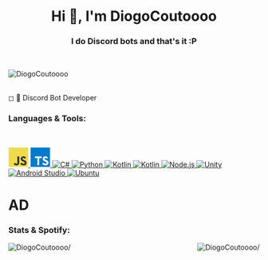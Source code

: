 <h1 align="center">Hi 👋, I'm DiogoCoutoooo</h1>
<h3 align="center">I do Discord bots and that's it :P</h3>

</br>
<p align="left"> <img src="https://komarev.com/ghpvc/?username=DiogoCoutoooo&label=Profile%20views&color=0e75b6&style=flat" alt="DiogoCoutoooo" /> </p>
</br>
◻ 🤖 Discord Bot Developer
</br>

<h3 align="left">Languages & Tools:</h3>
</br>
<p align="left">
<a href="https://www.javascript.com/" target="_blank"> <img src="https://raw.githubusercontent.com/devicons/devicon/master/icons/javascript/javascript-original.svg" alt="Javascript" width="40" height="40"/> </a>
<a href="https://www.typescriptlang.org/" target="_blank"> <img src="https://raw.githubusercontent.com/devicons/devicon/master/icons/typescript/typescript-original.svg" alt="Typescript" width="40" height="40"/> </a>
<a href="https://docs.microsoft.com/en-us/dotnet/csharp/" target="_blank"> <img src="https://static.cdnlogo.com/logos/c/27/c.svg" alt="C#" width="40" height="40"/> </a>
<a href="https://www.python.org/" target="_blank"> <img src="https://upload.wikimedia.org/wikipedia/commons/thumb/c/c3/Python-logo-notext.svg/1200px-Python-logo-notext.svg.png" alt="Python" width="40" height="40"/> </a>
<a href="https://kotlinlang.org/" target="_blank"> <img src="https://upload.wikimedia.org/wikipedia/commons/7/74/Kotlin_Icon.png" alt="Kotlin" width="40" height="40"/> </a>
<a href="https://www.java.com/" target="_blank"> <img src="https://cdn-icons-png.flaticon.com/512/5968/5968282.png" alt="Kotlin" width="40" height="40"/> </a>
<a href="https://nodejs.org/" target="_blank"> <img src="https://miro.medium.com/max/400/1*tfZa4vsI6UusJYt_fzvGnQ.png" alt="Node.js" width="40" height="40"/> </a>
<a href="https://unity.com/" target="_blank"> <img src="https://preview.redd.it/tu3gt6ysfxq71.png?auto=webp&s=10ab55d9dc09e7ed6ea59bd5916800a5272d5969" alt="Unity" width="40" height="40"/> </a>
<a href="https://developer.android.com/studio" target="-blank"> <img src="https://upload.wikimedia.org/wikipedia/commons/thumb/9/95/Android_Studio_Icon_3.6.svg/1900px-Android_Studio_Icon_3.6.svg.png" alt="Android Studio" width="40" height="40"/> </a>
<a href="https://ubuntu.com/" target="_blank"> <img src="https://upload.wikimedia.org/wikipedia/commons/thumb/a/ab/Logo-ubuntu_cof-orange-hex.svg/1200px-Logo-ubuntu_cof-orange-hex.svg.png" alt="Ubuntu" width="40" height="40"/> </a>

# AD

<div style="clear: both">
<h3 align="left" display="inline">Stats & Spotify:</h3>
</div>
<img align="left" height="150em" src="https://github-readme-stats-coutoooo.vercel.app/api/top-langs/?username=DiogoCoutoooo&show_icons=true&layout=compact&hide_border=true&langs_count=7&theme=github_dark&bg_color=#101414" alt= DiogoCoutoooo/>
<img align="right" height="150em" src="https://spotify-github-profile.vercel.app/api/view?uid=31mzkj2n3ye3xfohwifhzdso7qui&cover_image=true&theme=novatorem&show_offline=false&background_color=0d1117&interchange=false)](https://github.com/kittinan/spotify-github-profile" alt= DiogoCoutoooo/>
</div>
</a>
</p>
